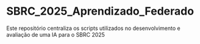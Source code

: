 # SBRC_2025_Aprendizado_Federado
Este repositório centraliza os scripts utilizados no desenvolvimento e avaliação de uma IA para o SBRC 2025
